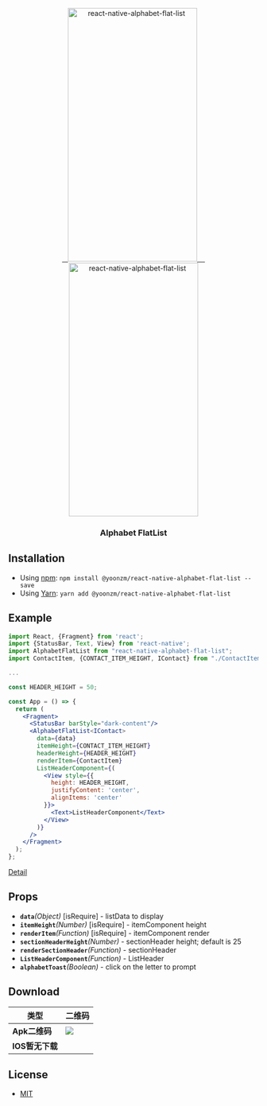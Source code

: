 <p align="center" >
   <a href="https://github.com/yoonzm/react-native-alphabet-flat-list">
    <img alt="react-native-alphabet-flat-list" src="https://github.com/yoonzm/react-native-alphabet-flat-list/blob/master/screenshot/image1.gif" width="260" height="510" />
    <img alt="react-native-alphabet-flat-list" src="https://github.com/yoonzm/react-native-alphabet-flat-list/blob/master/screenshot/image2.gif" width="260" height="510" />
 </a>
</p>

<h3 align="center">
   Alphabet FlatList
</h3>

## Installation

- Using [npm](https://www.npmjs.com/#getting-started): `npm install @yoonzm/react-native-alphabet-flat-list --save`
- Using [Yarn](https://yarnpkg.com/): `yarn add @yoonzm/react-native-alphabet-flat-list`

## Example
```jsx
import React, {Fragment} from 'react';
import {StatusBar, Text, View} from 'react-native';
import AlphabetFlatList from "react-native-alphabet-flat-list";
import ContactItem, {CONTACT_ITEM_HEIGHT, IContact} from "./ContactItem";

...

const HEADER_HEIGHT = 50;

const App = () => {
  return (
    <Fragment>
      <StatusBar barStyle="dark-content"/>
      <AlphabetFlatList<IContact>
        data={data}
        itemHeight={CONTACT_ITEM_HEIGHT}
        headerHeight={HEADER_HEIGHT}
        renderItem={ContactItem}
        ListHeaderComponent={(
          <View style={{
            height: HEADER_HEIGHT,
            justifyContent: 'center',
            alignItems: 'center'
          }}>
            <Text>ListHeaderComponent</Text>
          </View>
        )}
      />
    </Fragment>
  );
};

```
[Detail](./example/App.tsx)

## Props
- **`data`**_(Object)_ [isRequire] - listData to display
- **`itemHeight`**_(Number)_ [isRequire] - itemComponent height
- **`renderItem`**_(Function)_ [isRequire] - itemComponent render
- **`sectionHeaderHeight`**_(Number)_ - sectionHeader height; default is 25
- **`renderSectionHeader`**_(Function)_ - sectionHeader
- **`ListHeaderComponent`**_(Function)_ - ListHeader
- **`alphabetToast`**_(Boolean)_ - click on the letter to prompt

## Download

| 类型          | 二维码                                      |
| ----------- | ---------------------------------------- |
| **Apk二维码**  | ![](https://github.com/yoonzm/react-native-alphabet-flat-list/blob/master/download.png) |
| **IOS暂无下载** |  |

## License

- [MIT](LICENSE)
